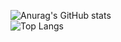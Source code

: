 ![Anurag's GitHub stats](https://github-readme-stats.vercel.app/api?username=Nypec&show_icons=true&theme=great-gatsby)
</br>
![Top Langs](https://github-readme-stats.vercel.app/api/top-langs?username=Nypec&show_icons=true&theme=great-gatsby&layout=compact)
